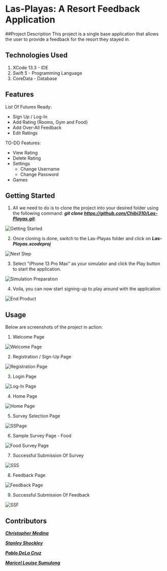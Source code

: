 # Las-Playas: A Resort Feedback Application

##Project Description
This project is a single base application that allows the user to provide a feedback for the resort they stayed in.

## Technologies Used

1. XCode 13.3 - IDE
2. Swift 5 - Programming Language
3. CoreData - Database

## Features

List Of Futures Ready:

* Sign Up / Log-In
* Add Rating (Rooms, Gym and Food)
* Add Over-All Feedback
* Edit Ratings

TO-DO Features:

* View Rating
* Delete Rating
* Settings
	* Change Username
	* Change Password
* Games

## Getting Started

1. All we need to do is to clone the project into your desired folder using the following command: ***git clone https://github.com/Chibi310/Las-Playas.git***.

![Getting Started](images/Installation.png)

2. Once cloning is done, switch to the Las-Playas folder and click on ***Las-Playas.xcodeproj***

![Next Step](images/Step2.png)

3. Select "iPhone 13 Pro Max" as your simulator and click the Play button to start the application.

![Simulation Preparation](images/Simulation.png)

4. Voila, you can now start signing-up to play around with the application

![End Product](images/endProduct.png)

## Usage

Below are screenshots of the project in action:

1. Welcome Page

![Welcome Page](images/WelcomePage.png)

2. Registration / Sign-Up Page

![Registration Page](images/Registration2.png)

3. Login Page

![Log-In Page](images/Login.png)

4. Home Page

![Home Page](images/HomePage.png)

5. Survey Selection Page

![SSPage](images/SurveySelection.png)

6. Sample Survey Page - Food

![Food Survey Page](images/FoodSurvey.png)

7. Successful Submission Of Survey

![SSS](images/1.png)

8. Feedback Page

![Feedback Page](images/Feedback.png)

9. Successful Submission Of Feedback

![SSF](images/2.png)

## Contributors

<a href="https://github.com/Chibi310" title="Hobbit lifestyles">***Christopher Medina***</a>

<a href="https://github.com/scshockley03" title="Hobbit lifestyles">***Stanley Shockley***</a>

<a href="https://github.com/PabloDeLaCruz1" title="Hobbit lifestyles">***Pablo DeLa Cruz***</a>

<a href="https://github.com/azhelle16" title="Hobbit lifestyles">***Maricel Louise Sumulong***</a>



